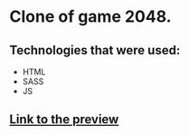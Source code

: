 # Clone of game 2048.

## Technologies that were used:
  - HTML
  - SASS
  - JS

## [Link to the preview](https://vazilx.github.io/2048_portfolio/)
